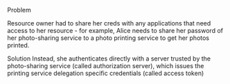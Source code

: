 Problem

Resource owner had to share her creds with any applications that need access to her resource - for example, Alice needs to share her password of her photo-sharing service to a photo printing service to get her photos printed.

Solution
Instead, she authenticates directly with a server trusted by the photo-sharing service (called authorization server), which issues the printing service delegation specific credentials (called access token)